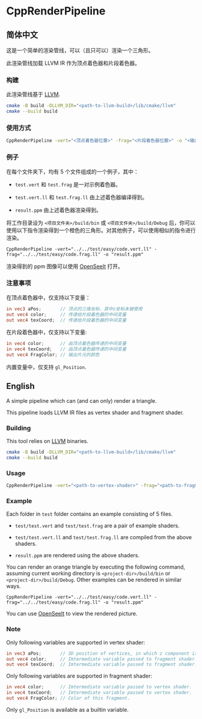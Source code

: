 # CppRenderPipeline

## 简体中文

这是一个简单的渲染管线，可以（且只可以）渲染一个三角形。

此渲染管线加载 LLVM IR 作为顶点着色器和片段着色器。

### 构建

此渲染管线基于 [LLVM](https://github.com/llvm/llvm-project).

```bash
cmake -B build -DLLVM_DIR="<path-to-llvm-build>/lib/cmake/llvm"
cmake --build build
```

### 使用方式

``` bash
CppRenderPipeline -vert="<顶点着色器位置>" -frag="<片段着色器位置>" -o "<输出位置>"
```

### 例子

在每个文件夹下，均有 5 个文件组成的一个例子，其中：

- `test.vert` 和 `test.frag` 是一对示例着色器。

- `test.vert.ll` 和 `test.frag.ll` 由上述着色器编译得到。
- `result.ppm` 由上述着色器渲染得到。

将工作目录设为 `<项目文件夹>/build/bin` 或 `<项目文件夹>/build/Debug` 后，你可以使用以下指令渲染得到一个橙色的三角形。对其他例子，可以使用相似的指令进行渲染。

```shell
CppRenderPipeline -vert="../../test/easy/code.vert.ll" -frag="../../test/easy/code.frag.ll" -o "result.ppm"
```

渲染得到的 ppm 图像可以使用 [OpenSeeIt](https://sourceforge.net/projects/openseeit/) 打开。

### 注意事项

在顶点着色器中，仅支持以下变量：

```glsl
in vec3 aPos;		// 顶点的三维坐标，其中z坐标未被使用
out vec4 color;		// 传递给片段着色器的中间变量
out vec4 texCoord;	// 传递给片段着色器的中间变量
```

在片段着色器中，仅支持以下变量:

```glsl
in vec4 color;		// 由顶点着色器传递的中间变量
in vec4 texCoord;	// 由顶点着色器传递的中间变量
out vec4 FragColor;	// 输出片元的颜色
```

内置变量中，仅支持 `gl_Position`.

## English

A simple pipeline which can (and can only) render a triangle.

This pipeline loads LLVM IR files as vertex shader and fragment shader.

### Building

This tool relies on [LLVM](https://github.com/llvm/llvm-project) binaries.

```bash
cmake -B build -DLLVM_DIR="<path-to-llvm-build>/lib/cmake/llvm"
cmake --build build
```

### Usage

``` bash
CppRenderPipeline -vert="<path-to-vertex-shader>" -frag="<path-to-fragment-shader>" -o "<output-path>"
```

### Example

Each folder in `test` folder contains an example consisting of 5 files.

- `test/test.vert` and `test/test.frag` are a pair of example shaders.

- `test/test.vert.ll` and `test/test.frag.ll` are compiled from the above shaders.
- `result.ppm` are rendered using the above shaders.

You can render an orange triangle by executing the following command, assuming current working directory is `<project-dir>/build/bin` or `<project-dir>/build/Debug`. Other examples can be rendered in similar ways.

```shell
CppRenderPipeline -vert="../../test/easy/code.vert.ll" -frag="../../test/easy/code.frag.ll" -o "result.ppm"
```

You can use [OpenSeeIt](https://sourceforge.net/projects/openseeit/) to view the rendered picture.

### Note

Only following variables are supported in vertex shader:

```glsl
in vec3 aPos;		// 3D position of vertices, in which z component is unused.
out vec4 color;		// Imtermediate variable passed to fragment shader.
out vec4 texCoord;	// Imtermediate variable passed to fragment shader.
```

Only following variables are supported in fragment shader:

```glsl
in vec4 color;		// Imtermediate variable passed to vertex shader.
in vec4 texCoord;	// Imtermediate variable passed to vertex shader.
out vec4 FragColor;	// Color of this fragment.
```

Only `gl_Position` is available as a builtin variable.